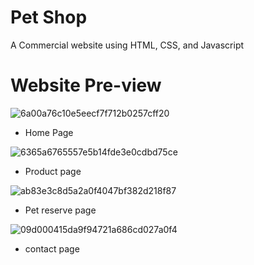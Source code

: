# Pet Shop
A Commercial website using HTML, CSS, and Javascript

# Website Pre-view

![6a00a76c10e5eecf7f712b0257cff20](https://user-images.githubusercontent.com/106355448/205374151-d3e0f9e3-3047-4e43-85d5-1382c106ac66.png)
- Home Page

![6365a6765557e5b14fde3e0cdbd75ce](https://user-images.githubusercontent.com/106355448/205374203-4730204c-0a9a-441f-8a90-95775598aaeb.png)
- Product page

![ab83e3c8d5a2a0f4047bf382d218f87](https://user-images.githubusercontent.com/106355448/205374229-b8b171e6-72a3-4e11-9fa9-a4946e981224.png)
- Pet reserve page

![09d000415da9f94721a686cd027a0f4](https://user-images.githubusercontent.com/106355448/205374293-c25c106b-4848-4c4f-b132-4199df10d2a1.png)
- contact page
